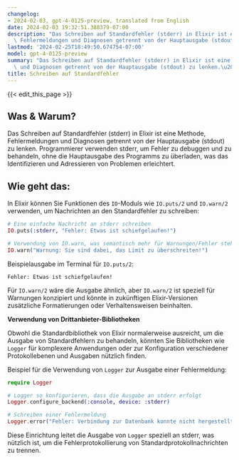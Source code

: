 ```yaml
---
changelog:
- 2024-02-03, gpt-4-0125-preview, translated from English
date: 2024-02-03 19:32:51.388379-07:00
description: "Das Schreiben auf Standardfehler (stderr) in Elixir ist eine Methode,\
  \ Fehlermeldungen und Diagnosen getrennt von der Hauptausgabe (stdout) zu lenken.\u2026"
lastmod: '2024-02-25T18:49:50.674754-07:00'
model: gpt-4-0125-preview
summary: "Das Schreiben auf Standardfehler (stderr) in Elixir ist eine Methode, Fehlermeldungen\
  \ und Diagnosen getrennt von der Hauptausgabe (stdout) zu lenken.\u2026"
title: Schreiben auf Standardfehler
---
```


{{< edit_this_page >}}

## Was & Warum?

Das Schreiben auf Standardfehler (stderr) in Elixir ist eine Methode, Fehlermeldungen und Diagnosen getrennt von der Hauptausgabe (stdout) zu lenken. Programmierer verwenden stderr, um Fehler zu debuggen und zu behandeln, ohne die Hauptausgabe des Programms zu überladen, was das Identifizieren und Adressieren von Problemen erleichtert.

## Wie geht das:

In Elixir können Sie Funktionen des `IO`-Moduls wie `IO.puts/2` und `IO.warn/2` verwenden, um Nachrichten an den Standardfehler zu schreiben:

```elixir
# Eine einfache Nachricht an stderr schreiben
IO.puts(:stderr, "Fehler: Etwas ist schiefgelaufen!")

# Verwendung von IO.warn, was semantisch mehr für Warnungen/Fehler steht
IO.warn("Warnung: Sie sind dabei, das Limit zu überschreiten!")
```

Beispielausgabe im Terminal für `IO.puts/2`:
```
Fehler: Etwas ist schiefgelaufen!
```

Für `IO.warn/2` wäre die Ausgabe ähnlich, aber `IO.warn/2` ist speziell für Warnungen konzipiert und könnte in zukünftigen Elixir-Versionen zusätzliche Formatierungen oder Verhaltensweisen beinhalten.

**Verwendung von Drittanbieter-Bibliotheken**

Obwohl die Standardbibliothek von Elixir normalerweise ausreicht, um die Ausgabe von Standardfehlern zu behandeln, könnten Sie Bibliotheken wie `Logger` für komplexere Anwendungen oder zur Konfiguration verschiedener Protokollebenen und Ausgaben nützlich finden.

Beispiel für die Verwendung von `Logger` zur Ausgabe einer Fehlermeldung:

```elixir
require Logger

# Logger so konfigurieren, dass die Ausgabe an stderr erfolgt
Logger.configure_backend(:console, device: :stderr)

# Schreiben einer Fehlermeldung
Logger.error("Fehler: Verbindung zur Datenbank konnte nicht hergestellt werden.")
```

Diese Einrichtung leitet die Ausgabe von `Logger` speziell an stderr, was nützlich ist, um die Fehlerprotokollierung von Standardprotokollnachrichten zu trennen.
